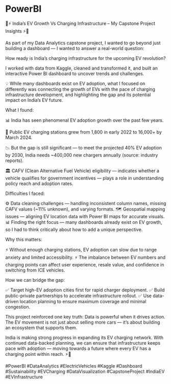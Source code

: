 # PowerBI
🚗⚡ India’s EV Growth Vs Charging Infrastructure – My Capstone Project Insights ⚡🚗

As part of my Data Analytics capstone project, I wanted to go beyond just building a dashboard — I wanted to answer a real-world question:

How ready is India’s charging infrastructure for the upcoming EV revolution?

I worked with data from Kaggle, cleaned and transformed it, and built an interactive Power BI dashboard to uncover trends and challenges.

💡 While many dashboards exist on EV adoption, what I focused on differently was connecting the growth of EVs with the pace of charging infrastructure development, and highlighting the gap and its potential impact on India’s EV future.

What I found:

📊 India has seen phenomenal EV adoption growth over the past few years.

🔌 Public EV charging stations grew from 1,800 in early 2022 to 16,000+ by March 2024.

📉 But the gap is still significant — to meet the projected 40% EV adoption by 2030, India needs ~400,000 new chargers annually (source: industry reports).

🏛 CAFV (Clean Alternative Fuel Vehicle) eligibility — indicates whether a vehicle qualifies for government incentives — plays a role in understanding policy reach and adoption rates.

Difficulties I faced:

⚙ Data cleaning challenges — handling inconsistent column names, missing CAFV values (~11% unknown), and varying formats.
🗺 Geospatial mapping issues — aligning EV location data with Power BI maps for accurate visuals.
📊 Finding the right focus — many dashboards already exist on EV growth, so I had to think critically about how to add a unique perspective.

Why this matters:

⚡ Without enough charging stations, EV adoption can slow due to range anxiety and limited accessibility.
⚡ The imbalance between EV numbers and charging points can affect user experience, resale value, and confidence in switching from ICE vehicles.

How we can bridge the gap:

✅ Target high-EV adoption cities first for rapid charger deployment.
✅ Build public-private partnerships to accelerate infrastructure rollout.
✅ Use data-driven location planning to ensure maximum coverage and minimal congestion.

This project reinforced one key truth: Data is powerful when it drives action.
The EV movement is not just about selling more cars — it’s about building an ecosystem that supports them.

India is making strong progress in expanding its EV charging network. With continued data-backed planning, we can ensure that infrastructure keeps pace with adoption — moving towards a future where every EV has a charging point within reach. ⚡🚗

#PowerBI #DataAnalytics #ElectricVehicles #Kaggle #Dashboard #Sustainability #EVCharging #DataVisualization #CapstoneProject #IndiaEV #EVInfrastructure
